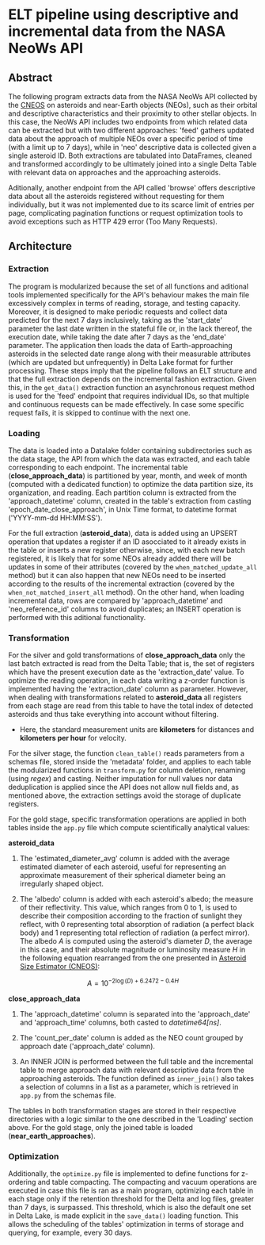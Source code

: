 # **ELT pipeline using descriptive and incremental data from the NASA NeoWs API**

## Abstract

The following program extracts data from the NASA NeoWs API collected by the [CNEOS](http://neo.jpl.nasa.gov) on asteroids and near-Earth objects (NEOs), such as their orbital and descriptive characteristics and their proximity to other stellar objects. In this case, the NeoWs API includes two endpoints from which related data can be extracted but with two different approaches: 'feed' gathers updated data about the approach of multiple NEOs over a specific period of time (with a limit up to 7 days), while in 'neo' descriptive data is collected given a single asteroid ID. Both extractions are tabulated into DataFrames, cleaned and transformed accordingly to be ultimately joined into a single Delta Table with relevant data on approaches and the approaching asteroids.

Aditionally, another endpoint from the API called 'browse' offers descriptive data about all the asteroids registered without requesting for them individually, but it was not implemented due to its scarce limit of entries per page, complicating pagination functions or request optimization tools to avoid exceptions such as HTTP 429 error (Too Many Requests).

## Architecture

### Extraction

The program is modularized because the set of all functions and aditional tools implemented specifically for the API's behaviour makes the main file excessively complex in terms of reading, storage, and testing capacity. Moreover, it is designed to make periodic requests and collect data predicted for the next 7 days inclusively, taking as the 'start_date' parameter the last date written in the stateful file or, in the lack thereof, the execution date, while taking the date after 7 days as the 'end_date' parameter. The application then loads the data of Earth-approaching asteroids in the selected date range along with their measurable attributes (which are updated but unfrequently) in Delta Lake format for further processing. These steps imply that the pipeline follows an ELT structure and that the full extraction depends on the incremental fashion extraction. Given this, in the `get_data()` extraction function an asynchronous request method is used for the 'feed' endpoint that requires individual IDs, so that multiple and continuous requests can be made effectively. In case some specific request fails, it is skipped to continue with the next one.

### Loading

The data is loaded into a Datalake folder containing subdirectories such as the data stage, the API from which the data was extracted, and each table corresponding to each endpoint. The incremental table (**close_approach_data**) is partitioned by year, month, and week of month (computed with a dedicated function) to optimize the data partition size, its organization, and reading. Each partition column is extracted from the 'approach_datetime' column, created in the table's extraction from casting 'epoch_date_close_approach', in Unix Time format, to datetime format ('YYYY-mm-dd HH:MM:SS').

For the full extraction (**asteroid_data**), data is added using an UPSERT operation that updates a register if an ID asocciated to it already exists in the table or inserts a new register otherwise, since, with each new batch registered, it is likely that for some NEOs already added there will be updates in some of their attributes (covered by the `when_matched_update_all` method) but it can also happen that new NEOs need to be inserted according to the results of the incremental extraction (covered by the `when_not_matched_insert_all` method). On the other hand, when loading incremental data, rows are compared by 'approach_datetime' and 'neo_reference_id' columns to avoid duplicates; an INSERT operation is performed with this aditional functionality.

### Transformation

For the silver and gold transformations of **close_approach_data** only the last batch extracted is read from the Delta Table; that is, the set of registers which have the present execution date as the 'extraction_date' value. To optimize the reading operation, in each data writing a z-order function is implemented having the 'extraction_date' column as parameter. However, when dealing with transformations related to **asteroid_data** all registers from each stage are read from this table to have the total index of detected asteroids and thus take everything into account without filtering.

- Here, the standard measurement units are **kilometers** for distances and **kilometers per hour** for velocity.

For the silver stage, the function `clean_table()` reads parameters from a schemas file, stored inside the 'metadata' folder, and applies to each table the modularized functions in `transform.py` for column deletion, renaming (using _regex_) and casting. Neither imputation for null values nor data deduplication is applied since the API does not allow null fields and, as mentioned above, the extraction settings avoid the storage of duplicate registers.

For the gold stage, specific transformation operations are applied in both tables inside the `app.py` file which compute scientifically analytical values:

**asteroid_data**
1. The 'estimated_diameter_avg' column is added with the average estimated diameter of each asteroid, useful for representing an approximate measurement of their spherical diameter being an irregularly shaped object.

2. The 'albedo' column is added with each asteroid's albedo; the measure of their reflectivity. This value, which ranges from 0 to 1, is used to describe their composition according to the fraction of sunlight they reflect, with 0 representing total absorption of radiation (a perfect black body) and 1 representing total reflection of radiation (a perfect mirror). The albedo $A$ is computed using the asteroid's diameter $D$, the average in this case, and their absolute magnitude or luminosity measure $H$ in the following equation rearranged from the one presented in [Asteroid Size Estimator (CNEOS)](https://cneos.jpl.nasa.gov/tools/ast_size_est.html):

$$A=10^{-2\log(D) + 6.2472 - 0.4H}$$

**close_approach_data**
1. The 'approach_datetime' column is separated into the 'approach_date' and 'approach_time' columns, both casted to _datetime64[ns]_.

2. The 'count_per_date' column is added as the NEO count grouped by approach date ('approach_date' column).

3. An INNER JOIN is performed between the full table and the incremental table to merge approach data with relevant descriptive data from the approaching asteroids. The function defined as `inner_join()` also takes a selection of columns in a list as a parameter, which is retrieved in `app.py` from the schemas file.

The tables in both transformation stages are stored in their respective directories with a logic similar to the one described in the 'Loading' section above. For the gold stage, only the joined table is loaded (**near_earth_approaches**).

### Optimization

Additionally, the `optimize.py` file is implemented to define functions for z-ordering and table compacting. The compacting and vacuum operations are executed in case this file is ran as a main program, optimizing each table in each stage only if the retention threshold for the Delta and log files, greater than 7 days, is surpassed. This threshold, which is also the default one set in Delta Lake, is made explicit in the `save_data()` loading function. This allows the scheduling of the tables' optimization in terms of storage and querying, for example, every 30 days.